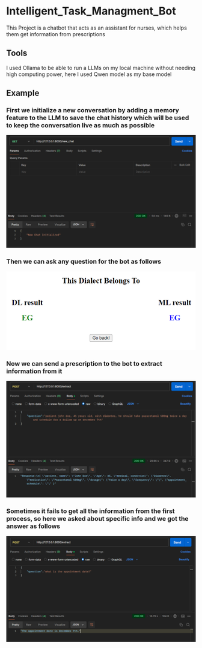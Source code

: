 # Intelligent_Task_Managment_Bot

This Project is a chatbot that acts as an assistant for nurses, which helps them get information from prescriptions

## Tools
I used Ollama to be able to run a LLMs on my local machine without needing high computing power, here I used Qwen model as my base model

## Example

### First we initialize a new conversation by adding a memory feature to the LLM to save the chat history which will be used to keep the conversation live as much as possible
![My Image](https://github.com/muhammadayman97/Intelligent_Task_Managment_Bot/blob/main/init.png)

### Then we can ask any question for the bot as follows
![My Image](https://raw.githubusercontent.com/muhammadayman97/Arabic-Dialect/main/Screenshot%20(49).png)

### Now we can send a prescription to the bot to extract information from it
![My Image](https://github.com/muhammadayman97/Intelligent_Task_Managment_Bot/blob/main/extract.png)

### Sometimes it fails to get all the information from the first process, so here we asked about specific info and we got the answer as follows
![My Image](https://github.com/muhammadayman97/Intelligent_Task_Managment_Bot/blob/main/extract2.png)
